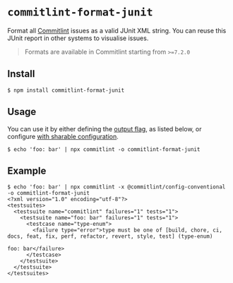 # `commitlint-format-junit`

Format all [Commitlint](http://marionebl.github.io/commitlint) issues as a valid JUnit XML string.
You can reuse this JUnit report in other systems to visualise issues.

> Formats are available in Commitlint starting from `>=7.2.0`

## Install

```
$ npm install commitlint-format-junit
```

## Usage

You can use it by either defining the [output flag](), as listed below, or configure [with sharable configuration](https://github.com/marionebl/commitlint/blob/master/docs/reference-configuration.md#formatter).

```
$ echo 'foo: bar' | npx commitlint -o commitlint-format-junit
```

## Example

```
$ echo 'foo: bar' | npx commitlint -x @commitlint/config-conventional -o commitlint-format-junit
<?xml version="1.0" encoding="utf-8"?>
<testsuites>
  <testsuite name="commitlint" failures="1" tests="1">
    <testsuite name="foo: bar" failures="1" tests="1">
      <testcase name="type-enum">
        <failure type="error">type must be one of [build, chore, ci, docs, feat, fix, perf, refactor, revert, style, test] (type-enum)

foo: bar</failure>
      </testcase>
    </testsuite>
  </testsuite>
</testsuites>
```

